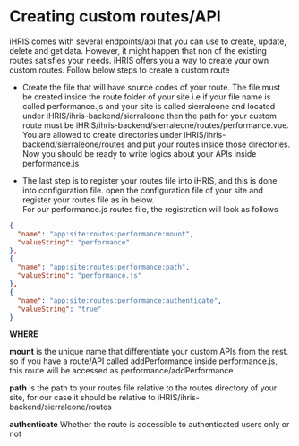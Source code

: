 # Creating custom routes/API

iHRIS comes with several endpoints/api that you can use to create, update, delete and get data. However, it might happen that non of the existing routes satisfies your needs. iHRIS offers you a way to create your own custom routes. Follow below steps to create a custom route

* Create the file that will have source codes of your route. The file must be created inside the route folder of your site i.e if your file name is called performance.js and your site is called sierraleone and located under iHRIS/ihris-backend/sierraleone then the path for your custom route must be iHRIS/ihris-backend/sierraleone/routes/performance.vue. You are allowed to create directories under iHRIS/ihris-backend/sierraleone/routes and put your routes inside those directories. Now you should be ready to write logics about your APIs inside performance.js

* The last step is to register your routes file into iHRIS, and this is done into configuration file. open the configuration file of your site and register your routes file as in below. <br>
For our performance.js routes file, the registration will look as follows

```json
{
  "name": "app:site:routes:performance:mount",
  "valueString": "performance"
},
{
  "name": "app:site:routes:performance:path",
  "valueString": "performance.js"
},
{
  "name": "app:site:routes:performance:authenticate",
  "valueString": "true"
}
```

**WHERE** <br>

**mount** is the unique name that differentiate your custom APIs from the rest. so if you have a route/API called addPerformance inside performance.js, this route will be accessed as performance/addPerformance <br>

**path** is the path to your routes file relative to the routes directory of your site, for our case it should be relative to iHRIS/ihris-backend/sierraleone/routes

**authenticate** Whether the route is accessible to authenticated users only or not
